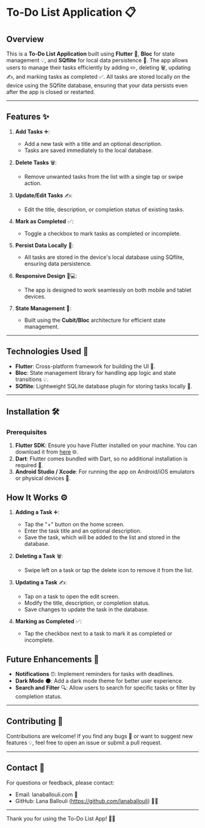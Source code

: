 # To-Do List Application 📋

## Overview

This is a **To-Do List Application** built using **Flutter** 🚀, **Bloc** for state management 💡, and **SQflite** for local data persistence 💾. The app allows users to manage their tasks efficiently by adding ✏️, deleting 🗑️, updating ✍️, and marking tasks as completed ✅. All tasks are stored locally on the device using the SQflite database, ensuring that your data persists even after the app is closed or restarted.

---

## Features ✨

1. **Add Tasks** ➕:
    - Add a new task with a title and an optional description.
    - Tasks are saved immediately to the local database.

2. **Delete Tasks** 🗑️:
    - Remove unwanted tasks from the list with a single tap or swipe action.

3. **Update/Edit Tasks** ✍️:
    - Edit the title, description, or completion status of existing tasks.

4. **Mark as Completed** ✅:
    - Toggle a checkbox to mark tasks as completed or incomplete.

5. **Persist Data Locally** 💾:
    - All tasks are stored in the device's local database using SQflite, ensuring data persistence.

6. **Responsive Design** 📱💻:
    - The app is designed to work seamlessly on both mobile and tablet devices.

7. **State Management** 🧠:
    - Built using the **Cubit/Bloc** architecture for efficient state management.

---

## Technologies Used 🔧

- **Flutter**: Cross-platform framework for building the UI 🚀.
- **Bloc**: State management library for handling app logic and state transitions 💡.
- **SQflite**: Lightweight SQLite database plugin for storing tasks locally 💾.

---

## Installation 🛠️

### Prerequisites

1. **Flutter SDK**: Ensure you have Flutter installed on your machine. You can download it from [here](https://flutter.dev/docs/get-started/install) 🌐.
2. **Dart**: Flutter comes bundled with Dart, so no additional installation is required 🎯.
3. **Android Studio / Xcode**: For running the app on Android/iOS emulators or physical devices 📲.


## How It Works ⚙️

1. **Adding a Task** ➕:
    - Tap the "+" button on the home screen.
    - Enter the task title and an optional description.
    - Save the task, which will be added to the list and stored in the database.

2. **Deleting a Task** 🗑️:
    - Swipe left on a task or tap the delete icon to remove it from the list.

3. **Updating a Task** ✍️:
    - Tap on a task to open the edit screen.
    - Modify the title, description, or completion status.
    - Save changes to update the task in the database.

4. **Marking as Completed** ✅:
    - Tap the checkbox next to a task to mark it as completed or incomplete.


## Future Enhancements 🌟

- **Notifications** ⏰: Implement reminders for tasks with deadlines.
- **Dark Mode** 🌑: Add a dark mode theme for better user experience.
- **Search and Filter** 🔍: Allow users to search for specific tasks or filter by completion status.

---

## Contributing 👥

Contributions are welcome! If you find any bugs 🐛 or want to suggest new features 💡, feel free to open an issue or submit a pull request.

---

## Contact 📧

For questions or feedback, please contact:

- Email: lanaballouli.com 📩
- GitHub: Lana Ballouli (https://github.com/lanaballouli) 👨‍💻

---

Thank you for using the To-Do List App! 🚀✨